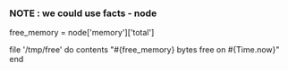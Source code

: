 


### NOTE : we could use facts - node


free_memory = node['memory']['total']

file '/tmp/free' do 
	contents "#{free_memory} bytes free on #{Time.now}"
end